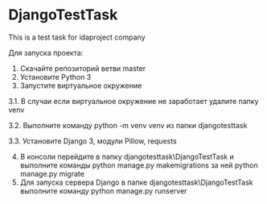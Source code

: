 # DjangoTestTask
This is a test task for idaproject company

Для запуска проекта:
1. Скачайте репозиторий ветви master
2. Установите Python 3 
3. Запустите виртуальное окружение

3.1. В случаи если виртуальное окружение не заработает удалите папку venv

3.2. Выполните команду python -m venv venv из папки djangotesttask

3.3. Установите Django 3, модули Pillow, requests

4. В консоли перейдите в папку djangotesttask\DjangoTestTask и выполните команды python manage.py makemigrations за ней python manage.py migrate
5. Для запуска сервера Django в папке djangotesttask\DjangoTestTask выполните команду python manage.py runserver

